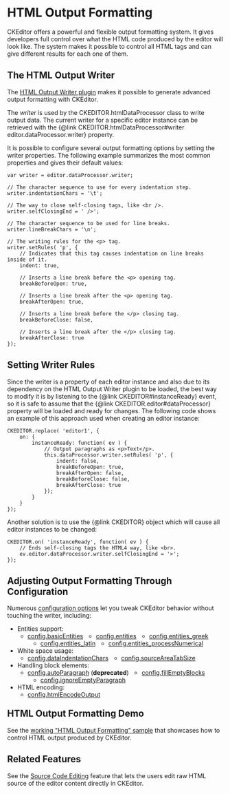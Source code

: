 <!--
Copyright (c) 2003-2016, CKSource - Frederico Knabben. All rights reserved.
For licensing, see LICENSE.md.
-->

# HTML Output Formatting

CKEditor offers a powerful and flexible output formatting system. It
gives developers full control over what the HTML code produced by the
editor will look like. The system makes it possible to control all HTML
tags and can give different results for each one of them.

## The HTML Output Writer

The [HTML Output Writer plugin](http://ckeditor.com/addon/htmlwriter) makes it possible to generate advanced output formatting with CKEditor.

The *writer* is used by the CKEDITOR.htmlDataProcessor class to write output data.
The current writer for a specific editor instance can be retrieved with the {@link CKEDITOR.htmlDataProcessor#writer editor.dataProcessor.writer} property.

It is possible to configure several output formatting options by setting
the writer properties. The following example summarizes the most common properties and gives their default values:

	var writer = editor.dataProcessor.writer;

	// The character sequence to use for every indentation step.
	writer.indentationChars = '\t';

	// The way to close self-closing tags, like <br />.
	writer.selfClosingEnd = ' />';

	// The character sequence to be used for line breaks.
	writer.lineBreakChars = '\n';

	// The writing rules for the <p> tag.
	writer.setRules( 'p', {
		// Indicates that this tag causes indentation on line breaks inside of it.
		indent: true,

		// Inserts a line break before the <p> opening tag.
		breakBeforeOpen: true,

		// Inserts a line break after the <p> opening tag.
		breakAfterOpen: true,

		// Inserts a line break before the </p> closing tag.
		breakBeforeClose: false,

		// Inserts a line break after the </p> closing tag.
		breakAfterClose: true
	});

## Setting Writer Rules

Since the writer is a property of each editor instance and also due
to its dependency on the HTML Output Writer plugin to be loaded, the best way to
modify it is by listening to the {@link CKEDITOR#instanceReady}
event, so it is safe to assume that the {@link CKEDITOR.editor#dataProcessor} property will be
loaded and ready for changes. The following code shows an example of
this approach used when creating an editor instance:

	CKEDITOR.replace( 'editor1', {
		on: {
			instanceReady: function( ev ) {
				// Output paragraphs as <p>Text</p>.
				this.dataProcessor.writer.setRules( 'p', {
					indent: false,
					breakBeforeOpen: true,
					breakAfterOpen: false,
					breakBeforeClose: false,
					breakAfterClose: true
				});
			}
		}
	});

Another solution is to use the {@link CKEDITOR} object which will cause all editor instances to be changed:

	CKEDITOR.on( 'instanceReady', function( ev ) {
		// Ends self-closing tags the HTML4 way, like <br>.
		ev.editor.dataProcessor.writer.selfClosingEnd = '>';
	});

## Adjusting Output Formatting Through Configuration

Numerous [configuration options](#!/guide/dev_configuration) let you tweak CKEditor behavior without touching the writer, including:
<ul style="margin-bottom:40px">
	<li>Entities support:
		<ul>
			<li style="float: left;"><a href="http://docs.ckeditor.com/#!/api/CKEDITOR.config-cfg-basicEntities">config.basicEntities</a></li>
			<li style="float: left;margin-left:30px"><a href="#!/api/CKEDITOR.config-cfg-entities">config.entities</a></li>
			<li style="float: left;margin-left:30px"><a href="#!/api/CKEDITOR.config-cfg-entities_greek">config.entities_greek</a></li>
			<li style="float: left;margin-left:30px"><a href="#!/api/CKEDITOR.config-cfg-entities_latin">config.entities_latin</a></li>
			<li style="float: left;margin-left:30px"><a href="#!/api/CKEDITOR.config-cfg-entities_processNumerical">config.entities_processNumerical</a></li>
		</ul>
	</li>
	<li style="clear:both">White space usage:
		<ul>
			<li style="float: left;"><a href="#!/api/CKEDITOR.config-cfg-dataIndentationChars">config.dataIndentationChars</a></li>
			<li style="float: left;margin-left:30px"><a href="#!/api/CKEDITOR.config-cfg-sourceAreaTabSize">config.sourceAreaTabSize</a></li>
		</ul></li>
	<li style="clear:both">Handling block elements:
		<ul>
			<li style="float: left;"><a href="#!/api/CKEDITOR.config-cfg-autoParagraph">config.autoParagraph</a> (<strong>deprecated</strong>)</li>
			<li style="float: left;margin-left:30px"><a href="#!/api/CKEDITOR.config-cfg-fillEmptyBlocks">config.fillEmptyBlocks</a></li>
			<li style="float: left;margin-left:30px"><a href="#!/api/CKEDITOR.config-cfg-ignoreEmptyParagraph">config.ignoreEmptyParagraph</a></li>
		</ul></li>
	<li style="clear:both">HTML encoding:
		<ul>
			<li style="float: left;"><a href="#!/api/CKEDITOR.config-cfg-htmlEncodeOutput">config.htmlEncodeOutput</a></li>
		</ul>
	</li>
</ul>

## HTML Output Formatting Demo 

See the [working "HTML Output Formatting" sample](http://sdk.ckeditor.com/samples/htmlformatting.html) that showcases how to control HTML output produced by CKEditor.

## Related Features

See the [Source Code Editing](#!/guide/dev_sourcearea) feature that lets the users edit raw HTML source of the editor content directly in CKEditor.
